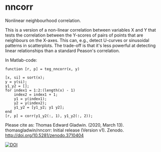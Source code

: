 # nncorr
Nonlinear neighbourhood correlation.

This is a version of a non-linear correlation between variables X and Y that tests the correlation between the Y-scores of pairs of points that are neighbours on the X-axes. This can, e.g., detect U-curves or sinusoidal patterns in scatterplots. The trade-off is that it's less powerful at detecting linear relationships than a standard Peason's correlation.

In Matlab-code:

```
function [r, p] = teg_nncorr(x, y)

[x, si] = sort(x);
y = y(si);
y1_y2 = [];
for index1 = 1:2:(length(x) - 1)
    index2 = index1 + 1;
    y1 = y(index1);
    y2 = y(index2);
    y1_y2 = [y1_y2; y1 y2];
end
[r, p] = corr(y1_y2(:, 1), y1_y2(:, 2));
```

Please cite as: Thomas Edward Gladwin. (2020, March 13). thomasgladwin/nncorr: Initial release (Version v1). Zenodo. http://doi.org/10.5281/zenodo.3710404

[![DOI](https://zenodo.org/badge/247157218.svg)](https://zenodo.org/badge/latestdoi/247157218)
